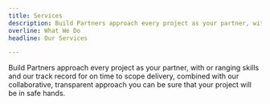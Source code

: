 ```yaml
---
title: Services
description: Build Partners approach every project as your partner, with or ranging skills and our track record for on time to scope delivery, combined with our collaborative,  transparent approach you can be sure that your project will be in safe hands.
overline: What We Do
headline: Our Services

---
```

Build Partners approach every project as your partner, with or ranging skills and our track record for on time to scope delivery, combined with our collaborative,  transparent approach you can be sure that your project will be in safe hands.